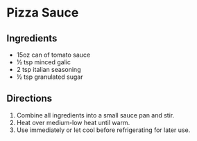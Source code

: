 # Pizza Sauce

## Ingredients

- 15oz can of tomato sauce
- &half; tsp minced galic
- 2 tsp italian seasoning
- &half; tsp granulated sugar

## Directions

1. Combine all ingredients into a small sauce pan and stir.
2. Heat over medium-low heat until warm.
3. Use immediately or let cool before refrigerating for later use.

